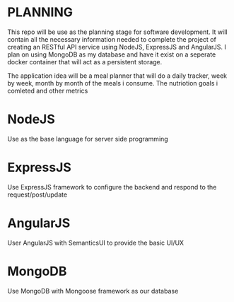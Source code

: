 # PLANNING 
This repo will be use as the planning stage for software development. 
It will contain all the necessary information needed to complete the project 
of creating an RESTful API service using NodeJS, ExpressJS and AngularJS. I plan
on using MongoDB as my database and have it exist on a seperate docker container that
will act as a persistent storage.

The application idea will be a meal planner that will do a daily tracker, week by week, month by month
of the meals i consume. The nutriotion goals i comleted and other metrics

# NodeJS
Use as the base language for server side programming

# ExpressJS
Use ExpressJS framework to configure the backend and respond to the request/post/update

# AngularJS
User AngularJS with SemanticsUI to provide the basic UI/UX

# MongoDB
Use MongoDB with Mongoose framework as our database
